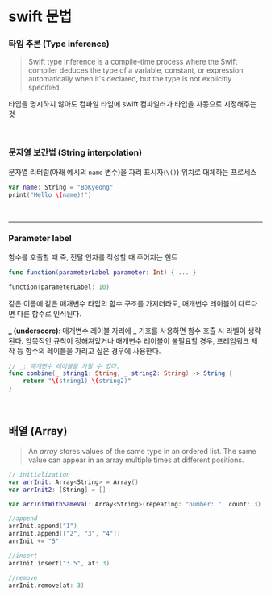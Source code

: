 # swift 문법

### 타입 추론 (Type inference)

> Swift type inference is a compile-time process where the Swift compiler deduces the type of a variable, constant, or expression automatically when it's declared, but the type is not explicitly specified.
> 

타입을 명시하지 않아도 컴파일 타임에 swift 컴파일러가 타입을 자동으로 지정해주는 것

</br>

### 문자열 보간법 (String interpolation)

문자열 리터럴(아래 예시의 `name` 변수)을 자리 표시자(`\()`) 위치로 대체하는 프로세스

```swift
var name: String = "BoKyeong"
print("Hello \(name)!")
```

</br>

---

### Parameter label

함수를 호출할 때 즉, 전달 인자를 작성할 때 주어지는 힌트

```swift
func function(parameterLabel parameter: Int) { ... }

function(parameterLabel: 10)
```

같은 이름에 같은 매개변수 타입의 함수 구조를 가지더라도, 매개변수 레이블이 다르다면 다른 함수로 인식된다. 

**_ (underscore)**: 매개변수 레이블 자리에 _ 기호를 사용하면 함수 호출 시 라벨이 생략된다. 암묵적인 규칙이 정해져있거나 매개변수 레이블이 불필요할 경우, 프레임워크 제작 등 함수의 레이블을 가리고 싶은 경우에 사용한다.

```swift
// _: 매개변수 레이블을 가릴 수 있다.
func combine(_ string1: String, _ string2: String) -> String {
    return "\(string1) \(string2)"
}
```

</br>

## 배열 (Array)

> An *array* stores values of the same type in an ordered list. The same value can appear in an array multiple times at different positions.
> 

```swift
// initialization
var arrInit: Array<String> = Array()
var arrInit2: [String] = []

var arrInitWithSameVal: Array<String>(repeating: "number: ", count: 3)

//append
arrInit.append("1")
arrInit.append(["2", "3", "4"])
arrInit += "5"

//insert
arrInit.insert("3.5", at: 3)

//remove
arrInit.remove(at: 3)
```
